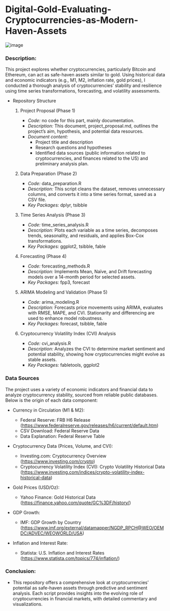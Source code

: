 # Digital-Gold-Evaluating-Cryptocurrencies-as-Modern-Haven-Assets

![image](https://github.com/user-attachments/assets/36a4da7d-0f21-41a9-bb43-646c07ddc0fb)

### Description:
This project explores whether cryptocurrencies, particularly Bitcoin and Ethereum, can act as safe-haven assets similar to gold. Using historical data and economic indicators (e.g., M1, M2, inflation rate, gold prices), I conducted a thorough analysis of cryptocurrencies’ stability and resilience using time series transformations, forecasting, and volatility assessments.

- Repository Structure
   1. Project Proposal (Phase 1)
       - *Code:* no code for this part, mainly documentation.
       - *Description:* This document, project_proposal.md, outlines the project’s aim, hypothesis, and potential data resources.
       - *Document content:*
          - Project title and description
          - Research questions and hypotheses
          - Identified data sources (public information related to cryptocurrencies, and finances related to the US) and preliminary analysis plan.

   2. Data Preparation (Phase 2)
       - *Code:* data_preparation.R
       - *Description:* This script cleans the dataset, removes unnecessary columns, and converts it into a time series format, saved as a CSV file.
       - *Key Packages:* dplyr, tsibble

   3. Time Series Analysis (Phase 3)
       - *Code:* time_series_analysis.R
       - *Description:* Plots each variable as a time series, decomposes trends, seasonality, and residuals, and applies Box-Cox transformations.
       - *Key Packages:* ggplot2, tsibble, fable

   4. Forecasting (Phase 4)
       - *Code:* forecasting_methods.R
       - *Description:* Implements Mean, Naïve, and Drift forecasting models over a 14-month period for selected assets.
       - *Key Packages:* fpp3, forecast

   5. ARIMA Modeling and Validation (Phase 5)
        - *Code:* arima_modeling.R
        - *Description:* Forecasts price movements using ARIMA, evaluates with RMSE, MAPE, and CVI. Stationarity and differencing are used to enhance model robustness.
        - *Key Packages:* forecast, tsibble, fable

   6. Cryptocurrency Volatility Index (CVI) Analysis
        - *Code:* cvi_analysis.R
        - *Description:* Analyzes the CVI to determine market sentiment and potential stability, showing how cryptocurrencies might evolve as stable assets.
        - *Key Packages:* fabletools, ggplot2
     
### Data Sources
The project uses a variety of economic indicators and financial data to analyze cryptocurrency stability, sourced from reliable public databases. Below is the origin of each data component:

- Currency in Circulation (M1 & M2):
   - Federal Reserve: FRB H6 Release (https://www.federalreserve.gov/releases/h6/current/default.htm)
   - CSV Download: Federal Reserve Data
   - Data Explanation: Federal Reserve Table
 
- Cryptocurrency Data (Prices, Volume, and CVI):
   - Investing.com: Cryptocurrency Overview (https://www.investing.com/crypto)
   - Cryptocurrency Volatility Index (CVI): Crypto Volatility Historical Data (https://www.investing.com/indices/crypto-volatility-index-historical-data)

- Gold Prices (USD/Oz):
   - Yahoo Finance: Gold Historical Data (https://finance.yahoo.com/quote/GC%3DF/history/)

- GDP Growth:
   - IMF: GDP Growth by Country (https://www.imf.org/external/datamapper/NGDP_RPCH@WEO/OEMDC/ADVEC/WEOWORLD/USA)

- Inflation and Interest Rate:
   - Statista: U.S. Inflation and Interest Rates (https://www.statista.com/topics/774/inflation/)

### Conclusion:
- This repository offers a comprehensive look at cryptocurrencies’ potential as safe-haven assets through predictive and sentiment analysis. Each script provides insights into the evolving role of cryptocurrencies in financial markets, with detailed commentary and visualizations.
